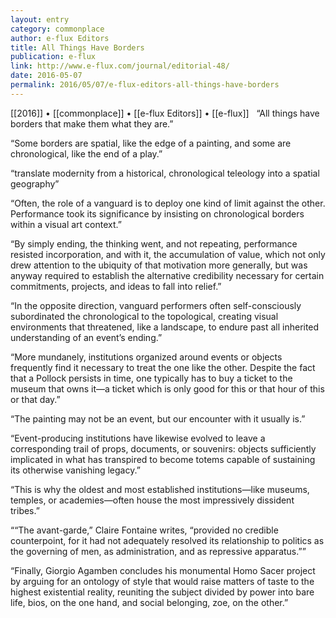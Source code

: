 ```yaml
---
layout: entry
category: commonplace
author: e-flux Editors
title: All Things Have Borders
publication: e-flux
link: http://www.e-flux.com/journal/editorial-48/
date: 2016-05-07
permalink: 2016/05/07/e-flux-editors-all-things-have-borders
---
```


[[2016]] • [[commonplace]] • [[e-flux Editors]] • [[e-flux]]
 
“All things have borders that make them what they are.”

“Some borders are spatial, like the edge of a painting, and some are chronological, like the end of a play.”

“translate modernity from a historical, chronological teleology into a spatial geography”

“Often, the role of a vanguard is to deploy one kind of limit against the other. Performance took its significance by insisting on chronological borders within a visual art context.”

“By simply ending, the thinking went, and not repeating, performance resisted incorporation, and with it, the accumulation of value, which not only drew attention to the ubiquity of that motivation more generally, but was anyway required to establish the alternative credibility necessary for certain commitments, projects, and ideas to fall into relief.”

“In the opposite direction, vanguard performers often self-consciously subordinated the chronological to the topological, creating visual environments that threatened, like a landscape, to endure past all inherited understanding of an event’s ending.”

“More mundanely, institutions organized around events or objects frequently find it necessary to treat the one like the other. Despite the fact that a Pollock persists in time, one typically has to buy a ticket to the museum that owns it—a ticket which is only good for this or that hour of this or that day.”

“The painting may not be an event, but our encounter with it usually is.”

“Event-producing institutions have likewise evolved to leave a corresponding trail of props, documents, or souvenirs: objects sufficiently implicated in what has transpired to become totems capable of sustaining its otherwise vanishing legacy.”

“This is why the oldest and most established institutions—like museums, temples, or academies—often house the most impressively dissident tribes.”

““The avant-garde,” Claire Fontaine writes, “provided no credible counterpoint, for it had not adequately resolved its relationship to politics as the governing of men, as administration, and as repressive apparatus.””

“Finally, Giorgio Agamben concludes his monumental Homo Sacer project by arguing for an ontology of style that would raise matters of taste to the highest existential reality, reuniting the subject divided by power into bare life, bios, on the one hand, and social belonging, zoe, on the other.”